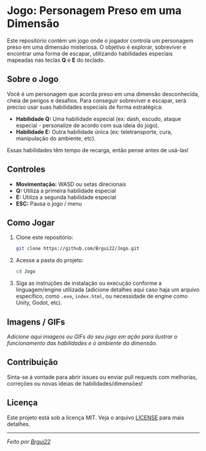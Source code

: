 # Jogo: Personagem Preso em uma Dimensão

Este repositório contém um jogo onde o jogador controla um personagem preso em uma dimensão misteriosa. O objetivo é explorar, sobreviver e encontrar uma forma de escapar, utilizando habilidades especiais mapeadas nas teclas **Q** e **E** do teclado.

## Sobre o Jogo

Você é um personagem que acorda preso em uma dimensão desconhecida, cheia de perigos e desafios. Para conseguir sobreviver e escapar, será preciso usar suas habilidades especiais de forma estratégica:

- **Habilidade Q:** Uma habilidade especial (ex: dash, escudo, ataque especial - personalize de acordo com sua ideia do jogo).
- **Habilidade E:** Outra habilidade única (ex: teletransporte, cura, manipulação do ambiente, etc).

Essas habilidades têm tempo de recarga, então pense antes de usá-las!

## Controles

- **Movimentação:** WASD ou setas direcionais
- **Q:** Utiliza a primeira habilidade especial
- **E:** Utiliza a segunda habilidade especial
- **ESC:** Pausa o jogo / menu

## Como Jogar

1. Clone este repositório:
   ```bash
   git clone https://github.com/Brgui22/Jogo.git
   ```
2. Acesse a pasta do projeto:
   ```bash
   cd Jogo
   ```
3. Siga as instruções de instalação ou execução conforme a linguagem/engine utilizada (adicione detalhes aqui caso haja um arquivo específico, como `.exe`, `index.html`, ou necessidade de engine como Unity, Godot, etc).

## Imagens / GIFs

_Adicione aqui imagens ou GIFs do seu jogo em ação para ilustrar o funcionamento das habilidades e o ambiente da dimensão._

## Contribuição

Sinta-se à vontade para abrir issues ou enviar pull requests com melhorias, correções ou novas ideias de habilidades/dimensões!

## Licença

Este projeto está sob a licença MIT. Veja o arquivo [LICENSE](LICENSE) para mais detalhes.

---

_Feito por [Brgui22](https://github.com/Brgui22)_
